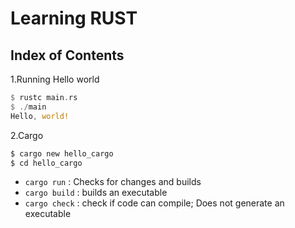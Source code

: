 # Learning RUST

## Index of Contents

1.Running Hello world

```rust
$ rustc main.rs
$ ./main
Hello, world!
```

2.Cargo

```bash
$ cargo new hello_cargo
$ cd hello_cargo
```

- `cargo run` : Checks for changes and builds
- `cargo build` : builds an executable
- `cargo check` : check if code can compile; Does not generate an executable

